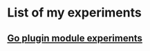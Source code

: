 # List of my experiments

## [Go plugin module experiments]("https://github.com/septianw/crispy-tribble")